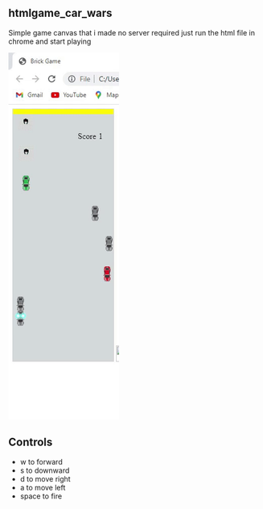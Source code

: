 ## htmlgame_car_wars
Simple game canvas that i made
no server required just run the html file in chrome and start playing

<img src="./images/readme_file1.gif"/>

## Controls
* w to forward
* s to downward
* d to move right
* a to move left
* space to fire 
